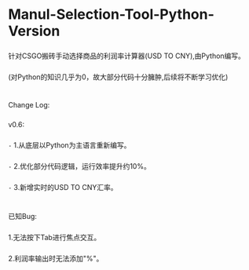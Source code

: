 # Manul-Selection-Tool-Python-Version
###
针对CSGO搬砖手动选择商品的利润率计算器(USD TO CNY),由Python编写。
###
(对Python的知识几乎为0，故大部分代码十分臃肿,后续将不断学习优化)
#
###
Change Log:
###
v0.6:
###
`-` 1.从底层以Python为主语言重新编写。
 ###
`-` 2.优化部分代码逻辑，运行效率提升约10%。
 ###
`-` 3.新增实时的USD TO CNY汇率。

#
已知Bug:
###
1.无法按下Tab进行焦点交互。
###
2.利润率输出时无法添加"%"。
